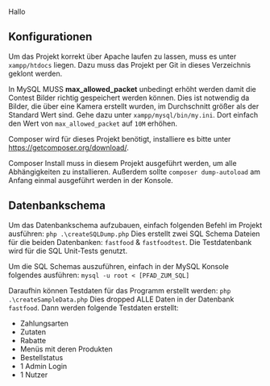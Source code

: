 Hallo

## Konfigurationen

Um das Projekt korrekt über Apache laufen zu lassen, muss es unter `xampp/htdocs` liegen.
Dazu muss das Projekt per Git in dieses Verzeichnis geklont werden.

In MySQL MUSS **max_allowed_packet** unbedingt erhöht werden damit die Contest Bilder richtig gespeichert werden können.
Dies ist notwendig da Bilder, die über eine Kamera erstellt wurden, im Durchschnitt größer als der Standard Wert sind.
Gehe dazu unter `xampp/mysql/bin/my.ini`. Dort einfach den Wert von `max_allowed_packet` auf `10M` erhöhen.

Composer wird für dieses Projekt benötigt, installiere es bitte unter https://getcomposer.org/download/.

Composer Install muss in diesem Projekt ausgeführt werden, um alle Abhängigkeiten zu installieren.
Außerdem sollte `composer dump-autoload` am Anfang einmal ausgeführt werden in der Konsole.

## Datenbankschema

Um das Datenbankschema aufzubauen, einfach folgenden Befehl im Projekt ausführen:
`php .\createSQLDump.php`
Dies erstellt zwei SQL Schema Dateien für die beiden Datenbanken: `fastfood` & `fastfoodtest`.
Die Testdatenbank wird für die SQL Unit-Tests genutzt.

Um die SQL Schemas auszuführen, einfach in der MySQL Konsole folgendes ausführen:
`mysql -u root < [PFAD_ZUM_SQL]`

Daraufhin können Testdaten für das Programm erstellt werden:
`php .\createSampleData.php`
Dies dropped ALLE Daten in der Datenbank `fastfood`. 
Dann werden folgende Testdaten erstellt:
- Zahlungsarten
- Zutaten
- Rabatte
- Menüs mit deren Produkten
- Bestellstatus
- 1 Admin Login
- 1 Nutzer